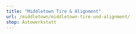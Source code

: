 ```yaml
---
title: "Middletown Tire & Alignment"
url: /middletown/middletown-tire-und-alignment/
shop: Autowerkstatt
---
```

